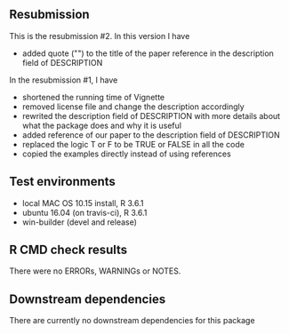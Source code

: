 ## Resubmission
This is the resubmission \#2. In this version I have
* added quote ("") to the title of the paper reference in the description field of DESCRIPTION

In the resubmission \#1, I have
* shortened the running time of Vignette
* removed license file and change the description accordingly
* rewrited the description field of DESCRIPTION with more details about what the package does and why it is useful
* added reference of our paper to the description field of DESCRIPTION
* replaced the logic T or F to be TRUE or FALSE in all the code
* copied the examples directly instead of using references

## Test environments
* local MAC OS 10.15 install, R 3.6.1
* ubuntu 16.04 (on travis-ci), R 3.6.1
* win-builder (devel and release)

## R CMD check results
There were no ERRORs, WARNINGs or NOTES.

## Downstream dependencies
There are currently no downstream dependencies for this package
